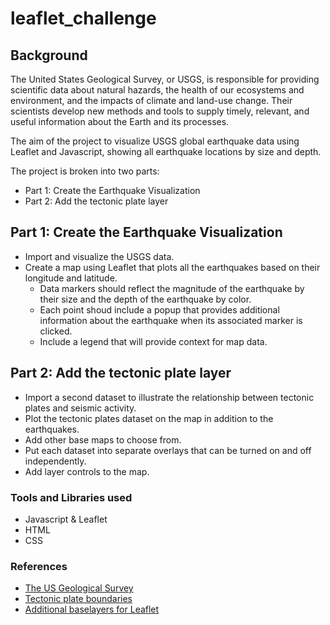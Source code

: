# leaflet_challenge

## Background
The United States Geological Survey, or USGS, is responsible for providing scientific data about natural hazards, the health of our ecosystems and environment, and the impacts of climate and land-use change. Their scientists develop new methods and tools to supply timely, relevant, and useful information about the Earth and its processes.

The aim of the project to visualize USGS global earthquake data using Leaflet and Javascript, showing all earthquake locations by size and depth.

The project is broken into two parts:

   * Part 1: Create the Earthquake Visualization
   * Part 2: Add the tectonic plate layer

## Part 1: Create the Earthquake Visualization
   * Import and visualize the USGS data.
   * Create a map using Leaflet that plots all the earthquakes based on their longitude and latitude.
        * Data markers should reflect the magnitude of the earthquake by their size and the depth of the earthquake by color.
        * Each point shoud include a popup that provides additional information about the earthquake when its associated marker is clicked.
        * Include a legend that will provide context for map data.

## Part 2: Add the tectonic plate layer
   * Import a second dataset to illustrate the relationship between tectonic plates and seismic activity.
   * Plot the tectonic plates dataset on the map in addition to the earthquakes.
   * Add other base maps to choose from.
   * Put each dataset into separate overlays that can be turned on and off independently.
   * Add layer controls to the map.

### Tools and Libraries used
   * Javascript & Leaflet
   * HTML
   * CSS

### References
   * [The US Geological Survey](https://earthquake.usgs.gov/earthquakes/feed/v1.0/geojson.php)
   * [Tectonic plate boundaries](https://github.com/fraxen/tectonicplates)
   * [Additional baselayers for Leaflet](https://leaflet-extras.github.io/leaflet-providers/preview/)







